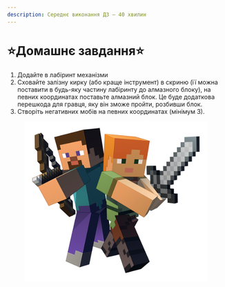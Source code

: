 ```yaml
---
description: Середнє виконання ДЗ — 40 хвилин
---
```


# ⭐️Домашнє завдання⭐️

1. Додайте в лабіринт механізми
2. Сховайте залізну кирку (або краще інструмент) в скриню (її можна поставити в будь-яку частину лабіринту до алмазного блоку), на певних координатах поставьте алмазний блок. Це буде додаткова перешкода для гравця, яку він зможе пройти, розбивши блок.&#x20;
3. Створіть негативних мобів на певних координатах (мінімум 3).&#x20;

<figure><img src=".gitbook/assets/image.png" alt=""><figcaption></figcaption></figure>
